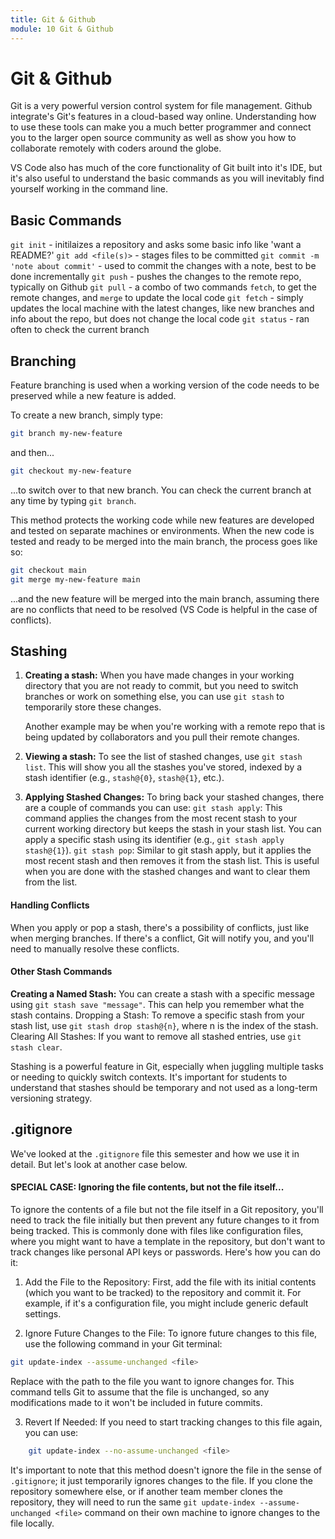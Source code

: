 ```yaml
---
title: Git & Github
module: 10 Git & Github
---
```


# Git & Github

Git is a very powerful version control system for file management. Github integrate's Git's features in a cloud-based way online. Understanding how to use these tools can make you a much better programmer and connect you to the larger open source community as well as show you how to collaborate remotely with coders around the globe.

VS Code also has much of the core functionality of Git built into it's IDE, but it's also useful to understand the basic commands as you will inevitably find yourself working in the command line.

## Basic Commands

`git init` - initilaizes a repository and asks some basic info like 'want a README?'
`git add <file(s)>` - stages files to be committed
`git commit -m 'note about commit'` - used to commit the changes with a note, best to be done incrementally
`git push` - pushes the changes to the remote repo, typically on Github
`git pull` - a combo of two commands `fetch`, to get the remote changes, and `merge` to update the local code
`git fetch` - simply updates the local machine with the latest changes, like new branches and info about the repo, but does not change the local code
`git status` - ran often to check the current branch

## Branching

Feature branching is used when a working version of the code needs to be preserved while a new feature is added. 

To create a new branch, simply type: 
```bash
git branch my-new-feature
``` 
and then... 
```bash
git checkout my-new-feature
``` 
...to switch over to that new branch. You can check the current branch at any time by typing `git branch`.

This method protects the working code while new features are developed and tested on separate machines or environments. When the new code is tested and ready to be merged into the main branch, the process goes like so:

```bash
git checkout main
git merge my-new-feature main
```
...and the new feature will be merged into the main branch, assuming there are no conflicts that need to be resolved (VS Code is helpful in the case of conflicts).

## Stashing

1. **Creating a stash:** When you have made changes in your working directory that you are not ready to commit, but you need to switch branches or work on something else, you can use `git stash` to temporarily store these changes. 

    Another example may be when you're working with a remote repo that is being updated by collaborators and you pull their remote changes.

2. **Viewing a stash:** To see the list of stashed changes, use `git stash list`. This will show you all the stashes you've stored, indexed by a stash identifier (e.g., `stash@{0}`, `stash@{1}`, etc.).

3. **Applying Stashed Changes:**
        To bring back your stashed changes, there are a couple of commands you can use:
            `git stash apply`: This command applies the changes from the most recent stash to your current working directory but keeps the stash in your stash list. You can apply a specific stash using its identifier (e.g., `git stash apply stash@{1}`).
            `git stash pop`: Similar to git stash apply, but it applies the most recent stash and then removes it from the stash list. This is useful when you are done with the stashed changes and want to clear them from the list.

#### **Handling Conflicts**

When you apply or pop a stash, there's a possibility of conflicts, just like when merging branches. If there's a conflict, Git will notify you, and you'll need to manually resolve these conflicts.

#### **Other Stash Commands**

**Creating a Named Stash:** You can create a stash with a specific message using `git stash save "message"`. This can help you remember what the stash contains.
Dropping a Stash: To remove a specific stash from your stash list, use `git stash drop stash@{n}`, where n is the index of the stash.
Clearing All Stashes: If you want to remove all stashed entries, use `git stash clear`.

Stashing is a powerful feature in Git, especially when juggling multiple tasks or needing to quickly switch contexts. It's important for students to understand that stashes should be temporary and not used as a long-term versioning strategy.

## .gitignore

We've looked at the `.gitignore` file this semester and how we use it in detail. But let's look at another case below.

#### SPECIAL CASE: Ignoring the file contents, but not the file itself... 

To ignore the contents of a file but not the file itself in a Git repository, you'll need to track the file initially but then prevent any future changes to it from being tracked. This is commonly done with files like configuration files, where you might want to have a template in the repository, but don't want to track changes like personal API keys or passwords. Here's how you can do it:

1. Add the File to the Repository: First, add the file with its initial contents (which you want to be tracked) to the repository and commit it. For example, if it's a configuration file, you might include generic default settings.

2. Ignore Future Changes to the File: To ignore future changes to this file, use the following command in your Git terminal:

```bash
git update-index --assume-unchanged <file>
```
Replace <file> with the path to the file you want to ignore changes for. This command tells Git to assume that the file is unchanged, so any modifications made to it won't be included in future commits.

3. Revert If Needed: If you need to start tracking changes to this file again, you can use:

```bash
    git update-index --no-assume-unchanged <file>
```

It's important to note that this method doesn't ignore the file in the sense of `.gitignore`; it just temporarily ignores changes to the file. If you clone the repository somewhere else, or if another team member clones the repository, they will need to run the same `git update-index --assume-unchanged <file>` command on their own machine to ignore changes to the file locally.